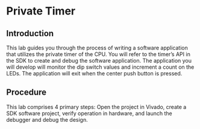 # Private Timer

## Introduction
This lab guides you through the process of writing a software application that utilizes the private timer of the CPU. You will refer to the timer’s API in the SDK to create and debug the software application. The application you will develop will monitor the dip switch values and increment a count on the LEDs. The application will exit when the center push button is pressed.


## Procedure
This lab comprises 4 primary steps: Open the project in Vivado, create a SDK software project, verify operation in hardware, and launch the debugger and debug the design.
